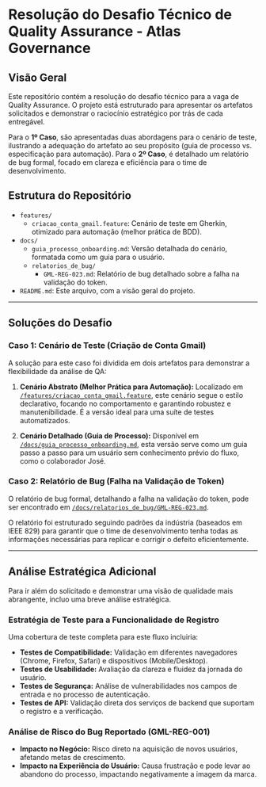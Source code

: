 # Resolução do Desafio Técnico de Quality Assurance - Atlas Governance

## Visão Geral

Este repositório contém a resolução do desafio técnico para a vaga de Quality Assurance. O projeto está estruturado para apresentar os artefatos solicitados e demonstrar o raciocínio estratégico por trás de cada entregável.

Para o **1º Caso**, são apresentadas duas abordagens para o cenário de teste, ilustrando a adequação do artefato ao seu propósito (guia de processo vs. especificação para automação). Para o **2º Caso**, é detalhado um relatório de bug formal, focado em clareza e eficiência para o time de desenvolvimento.

## Estrutura do Repositório

* `features/`
    * `criacao_conta_gmail.feature`: Cenário de teste em Gherkin, otimizado para automação (melhor prática de BDD).
* `docs/`
    * `guia_processo_onboarding.md`: Versão detalhada do cenário, formatada como um guia para o usuário.
    * `relatorios_de_bug/`
        * `GML-REG-023.md`: Relatório de bug detalhado sobre a falha na validação do token.
* `README.md`: Este arquivo, com a visão geral do projeto.

---

## Soluções do Desafio

### Caso 1: Cenário de Teste (Criação de Conta Gmail)

A solução para este caso foi dividida em dois artefatos para demonstrar a flexibilidade da análise de QA:

1.  **Cenário Abstrato (Melhor Prática para Automação):** Localizado em [`/features/criacao_conta_gmail.feature`](./features/criacao_conta_gmail.feature), este cenário segue o estilo declarativo, focando no comportamento e garantindo robustez e manutenibilidade. É a versão ideal para uma suíte de testes automatizados.

2.  **Cenário Detalhado (Guia de Processo):** Disponível em [`/docs/guia_processo_onboarding.md`](./docs/guia_processo_onboarding.md), esta versão serve como um guia passo a passo para um usuário sem conhecimento prévio do fluxo, como o colaborador José.

### Caso 2: Relatório de Bug (Falha na Validação de Token)

O relatório de bug formal, detalhando a falha na validação do token, pode ser encontrado em [`/docs/relatorios_de_bug/GML-REG-023.md`](./docs/relatorios_de_bug/GML-REG-023.md).

O relatório foi estruturado seguindo padrões da indústria (baseados em IEEE 829) para garantir que o time de desenvolvimento tenha todas as informações necessárias para replicar e corrigir o defeito eficientemente.

---

## Análise Estratégica Adicional

Para ir além do solicitado e demonstrar uma visão de qualidade mais abrangente, incluo uma breve análise estratégica.

### Estratégia de Teste para a Funcionalidade de Registro

Uma cobertura de teste completa para este fluxo incluiria:
* **Testes de Compatibilidade:** Validação em diferentes navegadores (Chrome, Firefox, Safari) e dispositivos (Mobile/Desktop).
* **Testes de Usabilidade:** Avaliação da clareza e fluidez da jornada do usuário.
* **Testes de Segurança:** Análise de vulnerabilidades nos campos de entrada e no processo de autenticação.
* **Testes de API:** Validação direta dos serviços de backend que suportam o registro e a verificação.

### Análise de Risco do Bug Reportado (GML-REG-001)

* **Impacto no Negócio:** Risco direto na aquisição de novos usuários, afetando metas de crescimento.
* **Impacto na Experiência do Usuário:** Causa frustração e pode levar ao abandono do processo, impactando negativamente a imagem da marca.
